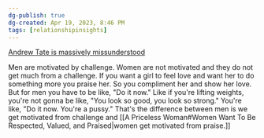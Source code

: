 ```yaml
---
dg-publish: true
dg-created: Apr 19, 2023, 8:46 PM
tags: [relationshipinsights]
---
```


[Andrew Tate is massively missunderstood](https://www.youtube.com/watch?v=rPx6rAAUAZU)

Men are motivated by challenge. Women are not motivated and
they do not get much from a challenge. If you want a girl to feel love and want her to do something more you praise her. So you compliment her and show her love. But for men you have to be like, "Do it now." Like if you're lifting weights, you're not gonna be like, "You look so good, you look so strong." You're like, "Do it now. You're a pussy." That's the difference between men is we get motivated from challenge and [[A Priceless Woman#Women Want To Be Respected, Valued, and Praised|women get motivated from praise.]]